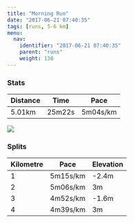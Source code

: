 ```yaml
---
title: "Morning Run"
date: "2017-06-21 07:40:35"
tags: [runs, 5-6 km]
menu:
  nav:
    identifier: "2017-06-21 07:40:35"
    parent: "runs"
    weight: 130
---
```


### Stats

| Distance | Time | Pace |
|----------|------|------|
|5.01km|25m22s|5m04s/km|

<img src='https://maps.googleapis.com/maps/api/staticmap?maptype=roadmap&path=enc:wujeIhivLz@dOfCrAHlF|AiAMeFfAgCzD}@jChEcKlEC}E`C_DrCKnBhEaK|D@oF|BkC~CEdB|D_K`EO{DlAyCxDy@bChE}JjEScDjAkDlCoAxCfBTdC_KnDp@yHlE{AjCdE_K|EKkFdC{ChDE~AjD_KxEM{E~BeDdDCbBzD{HlD&key=AIzaSyAfqMeaZ1CCJFGP5cWud__oZnT_Pybg-1M&size=800x800&markers=color:yellow|label:S|53.4718,-2.24933&markers=color:green|label:F|53.46993999999997,-2.252949999999999'>

### Splits

| Kilometre | Pace | Elevation |
|------|------|-----------|
|1|5m15s/km|-2.4m|
|2|5m06s/km|3m|
|3|4m52s/km|-1.6m|
|4|4m39s/km|3m|
